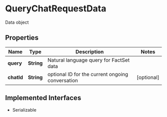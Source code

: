 

# QueryChatRequestData

Data object

## Properties

Name | Type | Description | Notes
------------ | ------------- | ------------- | -------------
**query** | **String** | Natural language query for FactSet data | 
**chatId** | **String** | optional ID for the current ongoing conversation |  [optional]


## Implemented Interfaces

* Serializable


